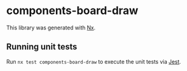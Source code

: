 # components-board-draw

This library was generated with [Nx](https://nx.dev).

## Running unit tests

Run `nx test components-board-draw` to execute the unit tests via [Jest](https://jestjs.io).
